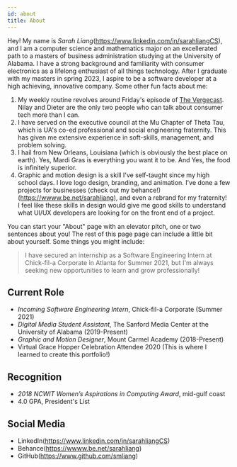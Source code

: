 ```yaml
---
id: about
title: About
---
```


Hey! My name is *Sarah Liang*(https://www.linkedin.com/in/sarahliangCS), and I am a computer science and mathematics major on an excellerated path to a masters of business administration studying at the University of Alabama. I have a strong background and familiarity with consumer electronics as a lifelong enthusiast of all things technology. After I graduate with my masters in spring 2023, I aspire to be a software developer at a high achieving, innovative company. Some other fun facts about me:

1. My weekly routine revolves around Friday's episode of [The Vergecast](https://www.theverge.com/the-vergecast). Nilay and Dieter are the only two people who can talk about consumer tech more than I can.
1. I have served on the executive council at the Mu Chapter of Theta Tau, which is UA's co-ed professional and social engineering fraternity. This has given me extensive experience in soft-skills, management, and problem solving.
1. I hail from New Orleans, Louisiana (which is obviously the best place on earth). Yes, Mardi Gras is everything you want it to be. And Yes, the food is infinitely superior. 
1. Graphic and motion design is a skill I've self-taught since my high school days. I love logo design, branding, and animation. I've done a few projects for businesses (check out my behance!)(https://wwww.be.net/sarahliang), and even a rebrand for my fraternity! I feel like these skills in design would give me good skills to understand what UI/UX developers are looking for on the front end of a project.

You can start your "About" page with an elevator pitch, one or two
sentences about you! The rest of this page page can
include a little bit about yourself. Some things you
might include:

> I have secured an internship as a Software Engineering Intern at Chick-fil-a Corporate in Atlanta for Summer 2021, but I'm always seeking new opportunities to learn and grow professionally!

## Current Role

- *Incoming Software Engineering Intern*, Chick-fil-a Corporate (Summer 2021)
- *Digital Media Student Assistant*, The Sanford Media Center at the University of Alabama (2019-Present)
- *Graphic and Motion Designer*, Mount Carmel Academy (2018-Present)
- Virtual Grace Hopper Celebration Attendee 2020 (This is where I learned to create this portfolio!)

## Recognition

- *2018 NCWIT Women’s Aspirations in Computing Award*, mid-gulf coast
- 4.0 GPA, President's List

## Social Media

- LinkedIn(https://www.linkedin.com/in/sarahliangCS)
- Behance(https://wwww.be.net/sarahliang)
- GitHub(https://www.github.com/smliang)

